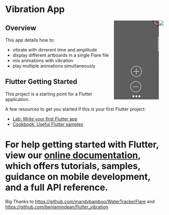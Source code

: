 
# Vibration App



<img align="right" src="https://i.imgur.com/7uSOiLL.gif" height="250">
<img align="right" src="https://github.com/ZackPashkin/flutter-flare-vibration/blob/master/assets/VibrationApp.gif" height="250">


## Overview

This app details how to:
- vibrate with dirrerent time and amplitude
- display different artboards in a single Flare file
- mix animations with vibration
- play multiple animations simultaneously


## Flutter Getting Started

This project is a starting point for a Flutter application.

A few resources to get you started if this is your first Flutter project:

- [Lab: Write your first Flutter app](https://flutter.io/docs/get-started/codelab)
- [Cookbook: Useful Flutter samples](https://flutter.io/docs/cookbook)

For help getting started with Flutter, view our 
[online documentation](https://flutter.io/docs), which offers tutorials, 
samples, guidance on mobile development, and a full API reference.
=======



Big Thanks to https://github.com/mandybamboo/WaterTrackerFlare and https://github.com/benjamindean/flutter_vibration
